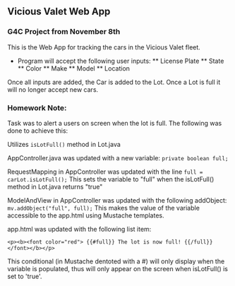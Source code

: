 ## Vicious Valet Web App

### G4C Project from November 8th

This is the Web App for tracking the cars in the Vicious Valet fleet.

* Program will accept the following user inputs:
** License Plate
** State
** Color
** Make
** Model
** Location

Once all inputs are added, the Car is added to the Lot. Once a Lot is full it will no longer accept new cars.

### Homework Note:

Task was to alert a users on screen when the lot is full. The following was done to achieve this:

Utilizes `isLotFull()` method in Lot.java

AppController.java was updated with a new variable: `private boolean full;`

RequestMapping in AppController was updated with the line `full = carLot.isLotFull();` This sets the variable to "full" when the isLotFull() method in Lot.java returns "true"

ModelAndView in AppController was updated with the following addObject: `mv.addObject("full", full);` This makes the value of the variable accessible to the app.html using Mustache templates.

app.html was updated with the following list item:

`<p><b><font color="red"> {{#full}} The lot is now full! {{/full}}</font></b></p>`

This conditional (in Mustache dentoted with a #) will only display when the variable is populated, thus will only appear on the screen when isLotFull() is set to 'true'.

